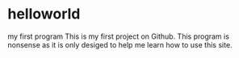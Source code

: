 # helloworld
my first program
This is my first project on Github. 
This program is nonsense as it is only desiged to help me learn how to use this site. 
